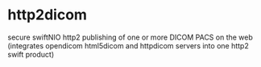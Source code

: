 # http2dicom
secure swiftNIO http2 publishing of one or more DICOM PACS on the web (integrates opendicom html5dicom and httpdicom servers into one http2 swift product)
